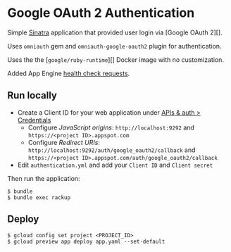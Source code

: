 # Google OAuth 2 Authentication

Simple [Sinatra][] application that provided user login via [Google OAuth 2][].

Uses `omniauth` gem and `omniauth-google-oauth2` plugin for authentication.

Uses the the [`google/ruby-runtime`][] Docker image with no customization.

Added App Engine [health check requests][].

## Run locally

 - Create a Client ID for your web application under [APIs & auth > Credentials][creds]
   - Configure *JavaScript origins*: `http://localhost:9292` and `https://<project ID>.appspot.com`
   - Configure *Redirect URIs*: `http://localhost:9292/auth/google_oauth2/callback` and `https://<project ID>.appspot.com/auth/google_oauth2/callback`
 - Edit `authentication.yml` and add your `Client ID` and `Client secret`

Then run the application:

    $ bundle
    $ bundle exec rackup

## Deploy

    $ gcloud config set project <PROJECT_ID>
    $ gcloud preview app deploy app.yaml --set-default

[App Engine Managed VMs]: https://cloud.google.com/appengine/docs/managed-vms/
[google/ruby-runtime]: https://registry.hub.docker.com/u/google/ruby-runtime/
[health check requests]: https://cloud.google.com/appengine/docs/managed-vms/custom-runtimes#health_check_requests
[creds]: https://pantheon.corp.google.com/project/_/apiui/credential
[Sinatra]: http://www.sinatrarb.com/
